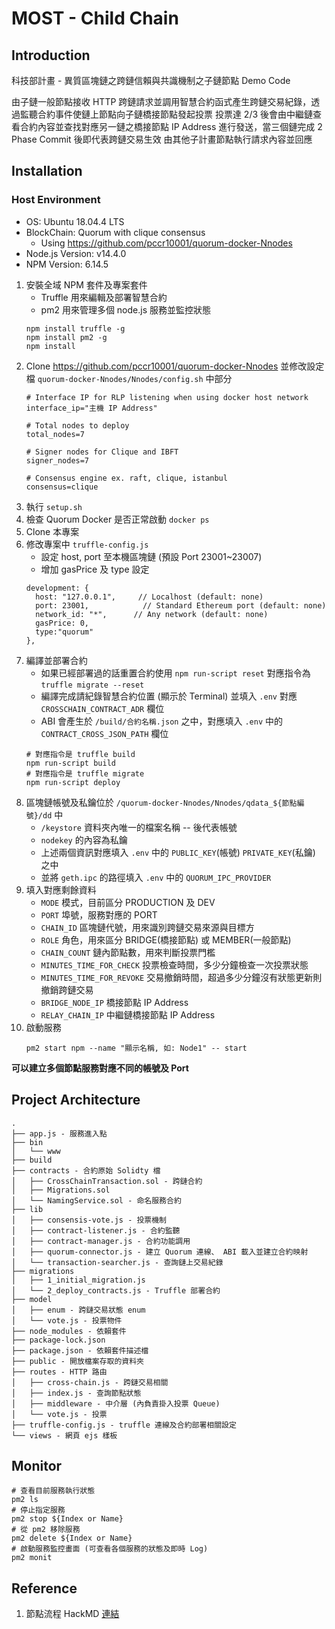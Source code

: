 # MOST - Child Chain

## Introduction

科技部計畫 - 異質區塊鏈之跨鏈信賴與共識機制之子鏈節點 Demo Code

由子鏈一般節點接收 HTTP 跨鏈請求並調用智慧合約函式產生跨鏈交易紀錄，透過監聽合約事件使鏈上節點向子鏈橋接節點發起投票
投票達 2/3 後會由中繼鏈查看合約內容並查找對應另一鏈之橋接節點 IP Address 進行發送，當三個鏈完成 2 Phase Commit 後即代表跨鏈交易生效
由其他子計畫節點執行請求內容並回應

## Installation

### Host Environment

- OS: Ubuntu 18.04.4 LTS
- BlockChain: Quorum with clique consensus
    - Using https://github.com/pccr10001/quorum-docker-Nnodes
- Node.js Version: v14.4.0
- NPM Version: 6.14.5

1. 安裝全域 NPM 套件及專案套件
    - Truffle 用來編輯及部署智慧合約
    - pm2 用來管理多個 node.js 服務並監控狀態
    ```
    npm install truffle -g
    npm install pm2 -g
    npm install
    ```
2. Clone https://github.com/pccr10001/quorum-docker-Nnodes 並修改設定檔 `quorum-docker-Nnodes/Nnodes/config.sh` 中部分
    ```
    # Interface IP for RLP listening when using docker host network
    interface_ip="主機 IP Address"

    # Total nodes to deploy
    total_nodes=7

    # Signer nodes for Clique and IBFT
    signer_nodes=7

    # Consensus engine ex. raft, clique, istanbul
    consensus=clique
    ```
3. 執行 `setup.sh`
4. 檢查 Quorum Docker 是否正常啟動 `docker ps`
5. Clone 本專案
6. 修改專案中 `truffle-config.js`
    - 設定 host, port 至本機區塊鏈 (預設 Port 23001~23007)
    - 增加 gasPrice 及 type 設定
    ```
    development: {
      host: "127.0.0.1",     // Localhost (default: none)
      port: 23001,            // Standard Ethereum port (default: none)
      network_id: "*",      // Any network (default: none)
      gasPrice: 0,
      type:"quorum"
    },
    ```
7. 編譯並部署合約
    - 如果已經部署過的話重置合約使用 `npm run-script reset` 對應指令為 `truffle migrate --reset`
    - 編譯完成請紀錄智慧合約位置 (顯示於 Terminal) 並填入 `.env` 對應 `CROSSCHAIN_CONTRACT_ADR` 欄位
    - ABI 會產生於 `/build/合約名稱.json` 之中，對應填入 `.env` 中的 `CONTRACT_CROSS_JSON_PATH` 欄位
    ```
    # 對應指令是 truffle build
    npm run-script build
    # 對應指令是 truffle migrate
    npm run-script deploy
    ```
8. 區塊鏈帳號及私鑰位於 `/quorum-docker-Nnodes/Nnodes/qdata_${節點編號}/dd` 中 
    - `/keystore` 資料夾內唯一的檔案名稱 -- 後代表帳號
    - `nodekey` 的內容為私鑰
    - 上述兩個資訊對應填入 `.env` 中的 `PUBLIC_KEY`(帳號) `PRIVATE_KEY`(私鑰) 之中
    - 並將 `geth.ipc` 的路徑填入 `.env` 中的 `QUORUM_IPC_PROVIDER`
9. 填入對應剩餘資料
    - `MODE` 模式，目前區分 PRODUCTION 及 DEV
    - `PORT` 埠號，服務對應的 PORT
    - `CHAIN_ID` 區塊鏈代號，用來識別跨鏈交易來源與目標方
    - `ROLE` 角色，用來區分 BRIDGE(橋接節點) 或 MEMBER(一般節點)
    - `CHAIN_COUNT` 鏈內節點數，用來判斷投票門檻
    - `MINUTES_TIME_FOR_CHECK` 投票檢查時間，多少分鐘檢查一次投票狀態
    - `MINUTES_TIME_FOR_REVOKE` 交易撤銷時間，超過多少分鐘沒有狀態更新則撤銷跨鏈交易
    - `BRIDGE_NODE_IP` 橋接節點 IP Address
    - `RELAY_CHAIN_IP` 中繼鏈橋接節點 IP Address
10. 啟動服務
    ```
    pm2 start npm --name "顯示名稱, 如: Node1" -- start
    ```

**可以建立多個節點服務對應不同的帳號及 Port**

## Project Architecture

```
.
├── app.js - 服務進入點
├── bin
│   └── www
├── build
├── contracts - 合約原始 Solidty 檔
│   ├── CrossChainTransaction.sol - 跨鏈合約
│   ├── Migrations.sol
│   └── NamingService.sol - 命名服務合約
├── lib
│   ├── consensis-vote.js - 投票機制
│   ├── contract-listener.js - 合約監聽
│   ├── contract-manager.js - 合約功能調用
│   ├── quorum-connector.js - 建立 Quorum 連線、 ABI 載入並建立合約映射
│   └── transaction-searcher.js - 查詢鏈上交易紀錄
├── migrations
│   ├── 1_initial_migration.js
│   └── 2_deploy_contracts.js - Truffle 部署合約
├── model
│   ├── enum - 跨鏈交易狀態 enum
│   └── vote.js - 投票物件
├── node_modules - 依賴套件
├── package-lock.json
├── package.json - 依賴套件描述檔
├── public - 開放檔案存取的資料夾
├── routes - HTTP 路由
│   ├── cross-chain.js - 跨鏈交易相關
│   ├── index.js - 查詢節點狀態
│   ├── middleware - 中介層 (內負責掛入投票 Queue)
│   └── vote.js - 投票
├── truffle-config.js - truffle 連線及合約部署相關設定
└── views - 網頁 ejs 樣板
```

## Monitor

```
# 查看目前服務執行狀態
pm2 ls
# 停止指定服務
pm2 stop ${Index or Name}
# 從 pm2 移除服務
pm2 delete ${Index or Name}
# 啟動服務監控畫面 (可查看各個服務的狀態及即時 Log)
pm2 monit
```

## Reference

1. 節點流程 HackMD [連結](https://hackmd.io/@minecola/HyntsjEp8)

